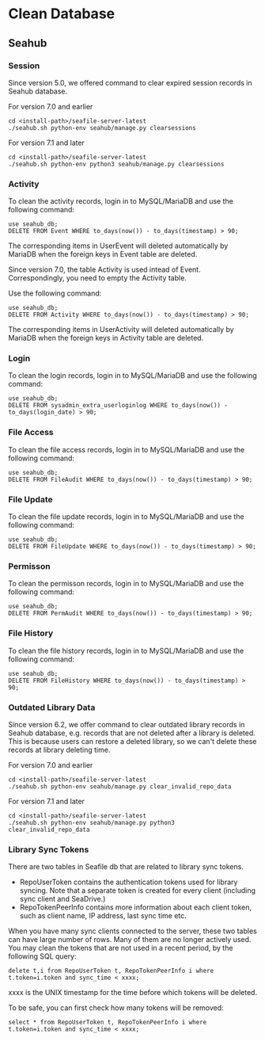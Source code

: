 # Clean Database

## Seahub

### Session

Since version 5.0, we offered command to clear expired session records in Seahub database.

For version 7.0 and earlier
```
cd <install-path>/seafile-server-latest
./seahub.sh python-env seahub/manage.py clearsessions
```

For version 7.1 and later
```
cd <install-path>/seafile-server-latest
./seahub.sh python-env python3 seahub/manage.py clearsessions
```

### Activity

To clean the activity records, login in to MySQL/MariaDB and use the following command:

```
use seahub_db;
DELETE FROM Event WHERE to_days(now()) - to_days(timestamp) > 90;
```

The corresponding items in UserEvent will deleted automatically by MariaDB when the foreign keys in Event table are deleted.

Since version 7.0, the table Activity is used intead of Event. Correspondingly, you need to empty the Activity table. 

Use the following command:

```
use seahub_db;
DELETE FROM Activity WHERE to_days(now()) - to_days(timestamp) > 90;
```

The corresponding items in UserActivity will deleted automatically by MariaDB when the foreign keys in Activity table are deleted.

### Login

To clean the login records, login in to MySQL/MariaDB and use the following command:

```
use seahub_db;
DELETE FROM sysadmin_extra_userloginlog WHERE to_days(now()) - to_days(login_date) > 90;
```

### File Access

To clean the file access records, login in to MySQL/MariaDB and use the following command:

```
use seahub_db;
DELETE FROM FileAudit WHERE to_days(now()) - to_days(timestamp) > 90;
```

### File Update

To clean the file update records, login in to MySQL/MariaDB and use the following command:

```
use seahub_db;
DELETE FROM FileUpdate WHERE to_days(now()) - to_days(timestamp) > 90;
```

### Permisson

To clean the permisson records, login in to MySQL/MariaDB and use the following command:

```
use seahub_db;
DELETE FROM PermAudit WHERE to_days(now()) - to_days(timestamp) > 90;
```

### File History

To clean the file history records, login in to MySQL/MariaDB and use the following command:

```
use seahub_db;
DELETE FROM FileHistory WHERE to_days(now()) - to_days(timestamp) > 90;
```

### Outdated Library Data

Since version 6.2, we offer command to clear outdated library records in Seahub database,
e.g. records that are not deleted after a library is deleted. This is because users can restore a deleted library, so we can't delete these records at library deleting time.

For version 7.0 and earlier
```
cd <install-path>/seafile-server-latest
./seahub.sh python-env seahub/manage.py clear_invalid_repo_data
```

For version 7.1 and later
```
cd <install-path>/seafile-server-latest
./seahub.sh python-env seahub/manage.py python3 clear_invalid_repo_data
```

### Library Sync Tokens

There are two tables in Seafile db that are related to library sync tokens.

* RepoUserToken contains the authentication tokens used for library syncing. Note that a separate token is created for every client (including sync client and SeaDrive.)
* RepoTokenPeerInfo contains more information about each client token, such as client name, IP address, last sync time etc.

When you have many sync clients connected to the server, these two tables can have large number of rows. Many of them are no longer actively used. You may clean the tokens that are not used in a recent period, by the following SQL query:

```
delete t,i from RepoUserToken t, RepoTokenPeerInfo i where t.token=i.token and sync_time < xxxx;
```

xxxx is the UNIX timestamp for the time before which tokens will be deleted.

To be safe, you can first check how many tokens will be removed:

```
select * from RepoUserToken t, RepoTokenPeerInfo i where t.token=i.token and sync_time < xxxx;
```
